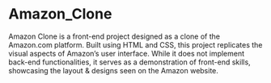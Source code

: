 # Amazon_Clone
Amazon Clone is a front-end project designed as a clone of the Amazon.com platform. Built using HTML and CSS, this project replicates the visual aspects of Amazon’s user interface. While it does not implement back-end functionalities, it serves as a demonstration of front-end skills, showcasing the layout &amp; designs  seen on the Amazon website.
